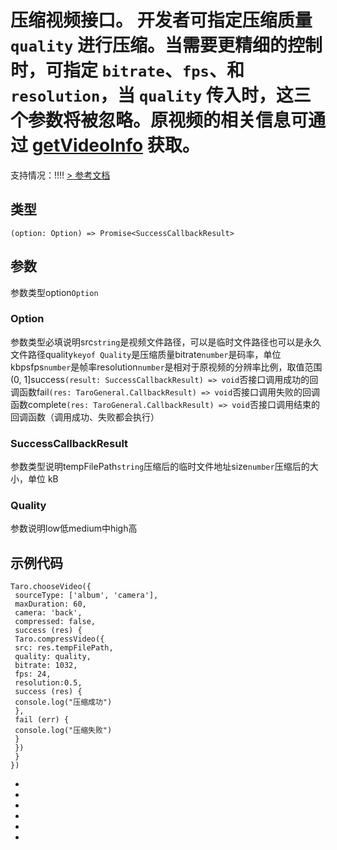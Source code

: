 # 压缩视频接口。 开发者可指定压缩质量 `quality` 进行压缩。当需要更精细的控制时，可指定 `bitrate`、`fps`、和 `resolution`，当 `quality` 传入时，这三个参数将被忽略。原视频的相关信息可通过 [getVideoInfo](getVideoInfo.html) 获取。
支持情况：!!!!
[> 参考文档
](https://developers.weixin.qq.com/miniprogram/dev/api/media/video/wx.compressVideo.html)
## 类型[​](compressVideo.html#类型)
```tsx
(option: Option) => Promise<SuccessCallbackResult>
```

## 参数[​](compressVideo.html#参数)
参数类型option`Option`
### Option[​](compressVideo.html#option)
参数类型必填说明src`string`是视频文件路径，可以是临时文件路径也可以是永久文件路径quality`keyof Quality`是压缩质量bitrate`number`是码率，单位 kbpsfps`number`是帧率resolution`number`是相对于原视频的分辨率比例，取值范围(0, 1]success`(result: SuccessCallbackResult) => void`否接口调用成功的回调函数fail`(res: TaroGeneral.CallbackResult) => void`否接口调用失败的回调函数complete`(res: TaroGeneral.CallbackResult) => void`否接口调用结束的回调函数（调用成功、失败都会执行）
### SuccessCallbackResult[​](compressVideo.html#successcallbackresult)
参数类型说明tempFilePath`string`压缩后的临时文件地址size`number`压缩后的大小，单位 kB
### Quality[​](compressVideo.html#quality)
参数说明low低medium中high高
## 示例代码[​](compressVideo.html#示例代码)
```tsx
Taro.chooseVideo({
 sourceType: ['album', 'camera'],
 maxDuration: 60,
 camera: 'back',
 compressed: false,
 success (res) {
 Taro.compressVideo({
 src: res.tempFilePath,
 quality: quality,
 bitrate: 1032,
 fps: 24,
 resolution:0.5,
 success (res) {
 console.log("压缩成功")
 },
 fail (err) {
 console.log("压缩失败")
 }
 })
 }
})
```

- 
- 

- 
- 
- 

-
